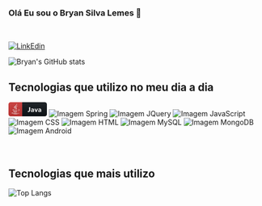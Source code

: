 ### Olá Eu sou o Bryan Silva Lemes 👾

<br>

[![LinkEdin](https://img.shields.io/badge/LinkedIn-0077B5?style=for-the-badge&logo=linkedin&logoColor=white)](https://www.linkedin.com/in/bryan-lemes-36492b23b/)

![Bryan's GitHub stats](https://github-readme-stats.vercel.app/api?username=BryanSLemes&show_icons=true&theme=merko)

## Tecnologias que utilizo no meu dia a dia

<div style="display: inline_block">
    <img src="java_icon.png" style="height:28px" alt="Imagem Java">
    <img src="https://img.shields.io/badge/Spring-6DB33F?style=for-the-badge&logo=spring&logoColor=white" style="max-height:28px" alt="Imagem Spring">
    <img src="https://img.shields.io/badge/jQuery-0769AD?style=for-the-badge&logo=jquery&logoColor=white" style="max-height:28px" alt="Imagem JQuery">
    <img src="https://img.shields.io/badge/JavaScript-F7DF1E?style=for-the-badge&logo=javascript&logoColor=black" style="max-height:28px" alt="Imagem JavaScript">
    <img src="https://img.shields.io/badge/CSS3-1572B6?style=for-the-badge&logo=css3&logoColor=white" style="max-height:28px" alt="Imagem CSS">
    <img src="https://img.shields.io/badge/HTML5-E34F26?style=for-the-badge&logo=html5&logoColor=white" style="max-height:28px" alt="Imagem HTML">
    <img src="https://img.shields.io/badge/MySQL-005C84?style=for-the-badge&logo=mysql&logoColor=white" style="max-height:28px" alt="Imagem MySQL">
    <img src="https://img.shields.io/badge/MongoDB-4EA94B?style=for-the-badge&logo=mongodb&logoColor=white" style="max-height:28px" alt="Imagem MongoDB">
    <img src="https://img.shields.io/badge/Android-3DDC84?style=for-the-badge&logo=android&logoColor=white" style="max-height:28px" alt="Imagem Android">
</div>

<br>
<br>

## Tecnologias que mais utilizo
![Top Langs](https://github-readme-stats.vercel.app/api/top-langs/?username=BryanSLemes&layout=pie)
